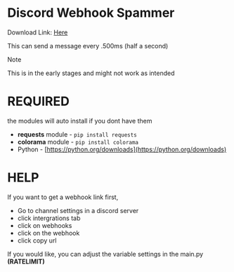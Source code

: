 # Discord Webhook Spammer

Download Link: [Here](https://github.com/cycling99/discordwebhookspam/blob/main/main.py)

This can send a message every .500ms (half a second)

>[!NOTE]
> This is in the early stages and might not work as intended 

# REQUIRED
the modules will auto install if you dont have them
- **requests** module - `pip install requests`
- **colorama** module - `pip install colorama`
- Python - [https://python.org/downloads](https://python.org/downloads)

# HELP
If you want to get a webhook link first,
- Go to channel settings in a discord server
- click intergrations tab
- click on webhooks
- click on the webhook
- click copy url

If you would like, you can adjust the variable settings in the main.py **(RATELIMIT)**
